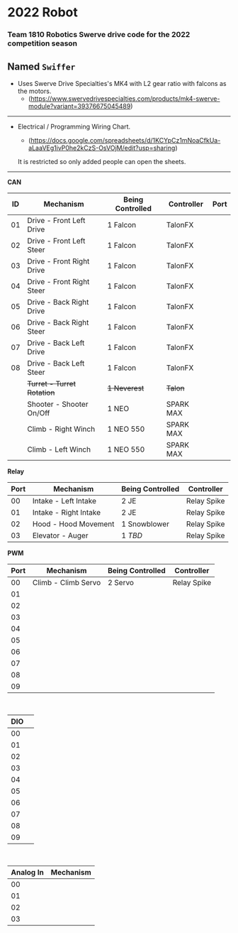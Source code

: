 # 2022 Robot

### Team 1810 Robotics Swerve drive code for the 2022 competition season
**Named `Swiffer`**
---

* Uses Swerve Drive Specialties's MK4 with L2 gear ratio with falcons as the motors.
    * (https://www.swervedrivespecialties.com/products/mk4-swerve-module?variant=39376675045489)

---

* Electrical / Programming Wiring Chart.
    * (https://docs.google.com/spreadsheets/d/1KCYpCz1mNoaCfkUa-aLaaVEg1ivP0he2kCzS-OsVOjM/edit?usp=sharing)

    It is restricted so only added people can open the sheets.

---

**CAN**

| ID    | Mechanism                   | Being Controlled | Controller | Port  |
| ----- | -----                       | -----            | -----      | ----- |
| 01    | Drive - Front Left Drive    | 1 Falcon         | TalonFX    |       |
| 02    | Drive - Front Left Steer    | 1 Falcon         | TalonFX    |       |
| 03    | Drive - Front Right Drive   | 1 Falcon         | TalonFX    |       |
| 04    | Drive - Front Right Steer   | 1 Falcon         | TalonFX    |       |
| 05    | Drive - Back Right Drive    | 1 Falcon         | TalonFX    |       |
| 06    | Drive - Back Right Steer    | 1 Falcon         | TalonFX    |       |
| 07    | Drive - Back Left Drive     | 1 Falcon         | TalonFX    |       |
| 08    | Drive - Back Left Steer     | 1 Falcon         | TalonFX    |       |
|       |~~Turret - Turret Rotation~~ |~~1 Neverest~~    |~~Talon~~   |       |
|       | Shooter - Shooter On/Off    | 1 NEO            | SPARK MAX  |       |
|       | Climb - Right Winch         | 1 NEO 550        | SPARK MAX  |       |
|       | Climb - Left Winch          | 1 NEO 550        | SPARK MAX  |       |

**Relay**

| Port |  Mechanism            | Being Controlled | Controller     |
| -----| -----                 | -----            | -----          |
| 00   | Intake - Left Intake  | 2 JE             | Relay Spike    |
| 01   | Intake - Right Intake | 2 JE             | Relay Spike    |
| 02   | Hood - Hood Movement  | 1 Snowblower     | Relay Spike    |
| 03   | Elevator - Auger      | 1 *TBD*          | Relay Spike    |

**PWM**

| Port  | Mechanism           | Being Controlled | Controller  |
| ----- | -----               | -----            | -----       |
| 00    | Climb - Climb Servo | 2 Servo          | Relay Spike | 
| 01    |                     |                  |             | 
| 02    |                     |                  |             | 
| 03    |                     |                  |             | 
| 04    |                     |                  |             | 
| 05    |                     |                  |             | 
| 06    |                     |                  |             | 
| 07    |                     |                  |             | 
| 08    |                     |                  |             | 
| 09    |                     |                  |             | 
<br>

| DIO   |       |
| ----- | ----- |
| 00    |       |
| 01    |       | 
| 02    |       | 
| 03    |       |
| 04    |       | 
| 05    |       | 
| 06    |       | 
| 07    |       | 
| 08    |       | 
| 09    |       |
<br>

| Analog ln | Mechanism |
| -----     | -----     |
| 00        |           |
| 01        |           |
| 02        |           |
| 03        |           |
